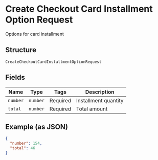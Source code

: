 
# Create Checkout Card Installment Option Request

Options for card installment

## Structure

`CreateCheckoutCardInstallmentOptionRequest`

## Fields

| Name | Type | Tags | Description |
|  --- | --- | --- | --- |
| `number` | `number` | Required | Installment quantity |
| `total` | `number` | Required | Total amount |

## Example (as JSON)

```json
{
  "number": 154,
  "total": 46
}
```

